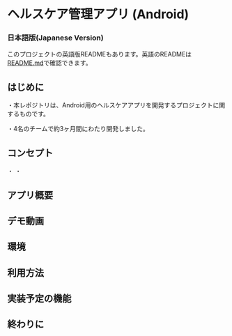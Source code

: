 # ヘルスケア管理アプリ (Android)
### 日本語版(Japanese Version) 
このプロジェクトの英語版READMEもあります。英語のREADMEは[README.md](README.md)で確認できます。
## はじめに
・本レポジトリは、Android用のヘルスケアアプリを開発するプロジェクトに関するものです。　　

・4名のチームで約3ヶ月間にわたり開発しました。

## コンセプト
・
・

## アプリ概要
## デモ動画
## 環境
## 利用方法
## 実装予定の機能
## 終わりに
